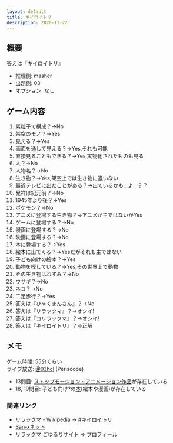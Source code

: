 ```yaml
---
layout: default
title: キイロイトリ
description: 2020-11-22
---
```


## 概要

答えは『キイロイトリ』

- 推理側: masher
- 出題側: 03
- オプション: なし

## ゲーム内容

1. 素粒子で構成？→No
2. 架空のモノ？→Yes
3. 見える？→Yes
4. 画面を通して見える？→Yes,それも可能
5. 直接見ることもできる？→Yes,実物化されたものも見る
6. 人？→No
7. 人物名？→No
8. 生き物？→Yes,架空上では生き物に違いない
9. 最近テレビに出たことがある？→出ているかも…よ…？？
10. 発祥は紀元前？→No
11. 1945年より後？→Yes
12. ポケモン？→No
13. アニメに登場する生き物？→アニメが主ではないがYes
14. ゲームに登場する？→No
15. 漫画に登場する？→No
16. 映画に登場する？→No
17. 本に登場する？→Yes
18. 絵本に出てくる？→Yesだがそれも主ではない
19. 子ども向けの絵本？→Yes
20. 動物を模している？→Yes,その世界上で動物
21. その生き物はねずみ？→No
22. ウサギ？→No
23. ネコ？→No
24. 二足歩行？→Yes
25. 答えは『ひゃくまんさん』？→No
26. 答えは『リラックマ』？→オシイ!
27. 答えは『コリラックマ』？→オシイ!
28. 答えは『キイロイトリ』？→正解

## メモ

ゲーム時間: 55分くらい  
ライブ放送: [@03hcl](https://www.periscope.tv/03hcl/1jMJgpbLkebxL) (Periscope)

- 13問目: [ストップモーション・アニメーション作品](https://ja.wikipedia.org/wiki/%E3%83%AA%E3%83%A9%E3%83%83%E3%82%AF%E3%83%9E#%E3%82%B9%E3%83%88%E3%83%83%E3%83%97%E3%83%A2%E3%83%BC%E3%82%B7%E3%83%A7%E3%83%B3%E3%83%BB%E3%82%A2%E3%83%8B%E3%83%A1%E3%83%BC%E3%82%B7%E3%83%A7%E3%83%B3%E4%BD%9C%E5%93%81)が存在している
- 18, 19問目: 子ども向け?の[本](https://ja.wikipedia.org/wiki/%E3%83%AA%E3%83%A9%E3%83%83%E3%82%AF%E3%83%9E#%E6%9C%AC)(絵本や漫画)が存在している

### 関連リンク

- [リラックマ - Wikipedia](http://ja.wikipedia.org/wiki/%E3%83%AA%E3%83%A9%E3%83%83%E3%82%AF%E3%83%9E) → [#キイロイトリ](https://ja.wikipedia.org/wiki/%E3%83%AA%E3%83%A9%E3%83%83%E3%82%AF%E3%83%9E#%E3%82%AD%E3%82%A4%E3%83%AD%E3%82%A4%E3%83%88%E3%83%AA)
- [San-xネット](https://www.san-x.co.jp/)
- [リラックマ ごゆるりサイト](https://www.san-x.co.jp/rilakkuma/) → [プロフィール](https://www.san-x.co.jp/rilakkuma/profile/)
